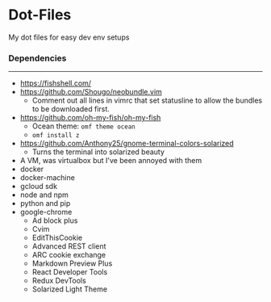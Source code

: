 # Dot-Files
My dot files for easy dev env setups


### Dependencies
---
* https://fishshell.com/
* https://github.com/Shougo/neobundle.vim 
  - Comment out all lines in vimrc that set statusline to allow the bundles to be downloaded first.
* https://github.com/oh-my-fish/oh-my-fish
  - Ocean theme: ```omf theme ocean```
  - ```omf install z```
* https://github.com/Anthony25/gnome-terminal-colors-solarized
  - Turns the terminal into solarized beauty
* A VM, was virtualbox but I've been annoyed with them
* docker
* docker-machine
* gcloud sdk
* node and npm
* python and pip
* google-chrome
  - Ad block plus
  - Cvim
  - EditThisCookie
  - Advanced REST client
  - ARC cookie exchange
  - Markdown Preview Plus
  - React Developer Tools
  - Redux DevTools
  - Solarized Light Theme
